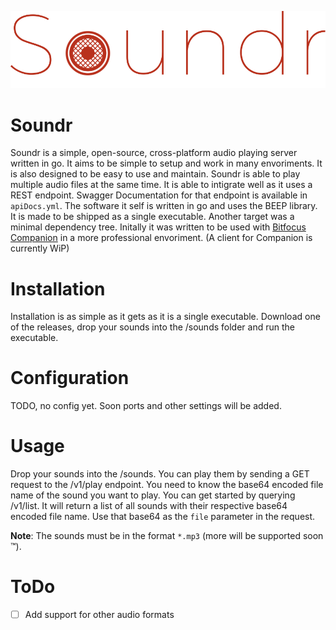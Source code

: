 ![Soundr Logo](/resources/logo.svg "Soundr Logo")

# Soundr
Soundr is a simple, open-source, cross-platform audio playing server written in go.
It aims to be simple to setup and work in many envoriments. It is also designed to be
easy to use and maintain. 
Soundr is able to play multiple audio files at the same time. It is able to intigrate well as it uses a REST endpoint.
Swagger Documentation for that endpoint is available in `apiDocs.yml`.
The software it self is written in go and uses the BEEP library. It is made to be shipped as a single executable.
Another target was a minimal dependency tree.
Initally it was written to be used with [Bitfocus Companion](https://bitfocus.io/companion) in a more professional envoriment. (A client for Companion is currently WiP)

# Installation
Installation is as simple as it gets as it is a single executable.
Download one of the releases, drop your sounds into the /sounds folder and run the executable.

# Configuration
TODO, no config yet. Soon ports and other settings will be added.

# Usage
Drop your sounds into the /sounds. You can play them by sending a GET request to the /v1/play endpoint.
You need to know the base64 encoded file name of the sound you want to play. You can get started by querying /v1/list. It will return a list of all sounds with their respective base64 encoded file name.
Use that base64 as the `file` parameter in the request.

**Note**: The sounds must be in the format `*.mp3` (more will be supported soon :tm:).

# ToDo
- [ ] Add support for other audio formats